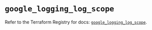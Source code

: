 # `google_logging_log_scope`

Refer to the Terraform Registry for docs: [`google_logging_log_scope`](https://registry.terraform.io/providers/hashicorp/google/6.26.0/docs/resources/logging_log_scope).
